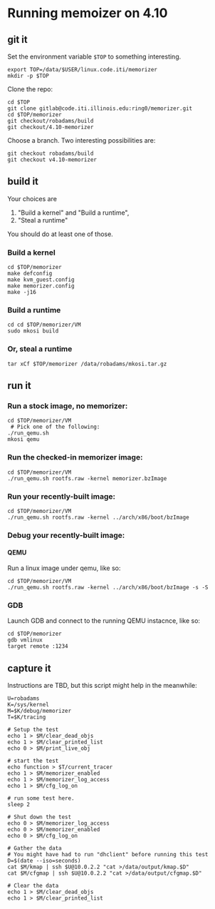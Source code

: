 # Running memoizer on 4.10


## git it

Set the environment variable `$TOP` to something interesting.


    export TOP=/data/$USER/linux.code.iti/memorizer
    mkdir -p $TOP


Clone the repo:

    cd $TOP
    git clone gitlab@code.iti.illinois.edu:ring0/memorizer.git
    cd $TOP/memorizer
    git checkout/robadams/build
    git checkout/4.10-memorizer

Choose a branch. Two interesting possibilities are:

    git checkout robadams/build
    git checkout v4.10-memorizer


## build it

Your choices are

1. "Build a kernel" and "Build a runtime", 
2. "Steal a runtime"

You should do at least one of those.

### Build a kernel
    
    cd $TOP/memorizer
    make defconfig
    make kvm_guest.config
    make memorizer.config
    make -j16
    

### Build a runtime

    
    cd cd $TOP/memorizer/VM
    sudo mkosi build
    

### Or, steal a runtime

    
    tar xCf $TOP/memorizer /data/robadams/mkosi.tar.gz
    

## run it

### Run a stock image, no memorizer:

    
    cd $TOP/memorizer/VM
     # Pick one of the following:
    ./run_qemu.sh
    mkosi qemu
    

### Run the checked-in memorizer image:

    
    cd $TOP/memorizer/VM
    ./run_qemu.sh rootfs.raw -kernel memorizer.bzImage
    

### Run your recently-built image:

    
    cd $TOP/memorizer/VM
    ./run_qemu.sh rootfs.raw -kernel ../arch/x86/boot/bzImage
    

### Debug your recently-built image:

#### QEMU

Run a linux image under qemu, like so:

    cd $TOP/memorizer/VM                                             
    ./run_qemu.sh rootfs.raw -kernel ../arch/x86/boot/bzImage -s -S 

 ### GDB

Launch GDB and connect to the running QEMU instacnce, like so:

    cd $TOP/memorizer 
    gdb vmlinux
    target remote :1234

## capture it

Instructions are TBD, but this script might help in the meanwhile:

    U=robadams
    K=/sys/kernel
    M=$K/debug/memorizer
    T=$K/tracing

    # Setup the test
    echo 1 > $M/clear_dead_objs
    echo 1 > $M/clear_printed_list
    echo 0 > $M/print_live_obj

    # start the test
    echo function > $T/current_tracer
    echo 1 > $M/memorizer_enabled
    echo 1 > $M/memorizer_log_access
    echo 1 > $M/cfg_log_on

    # run some test here.
    sleep 2

    # Shut down the test
    echo 0 > $M/memorizer_log_access
    echo 0 > $M/memorizer_enabled
    echo 0 > $M/cfg_log_on

    # Gather the data
    # You might have had to run "dhclient" before running this test
    D=$(date --iso=seconds)
    cat $M/kmap | ssh $U@10.0.2.2 "cat >/data/output/kmap.$D"
    cat $M/cfgmap | ssh $U@10.0.2.2 "cat >/data/output/cfgmap.$D"

    # Clear the data
    echo 1 > $M/clear_dead_objs
    echo 1 > $M/clear_printed_list
